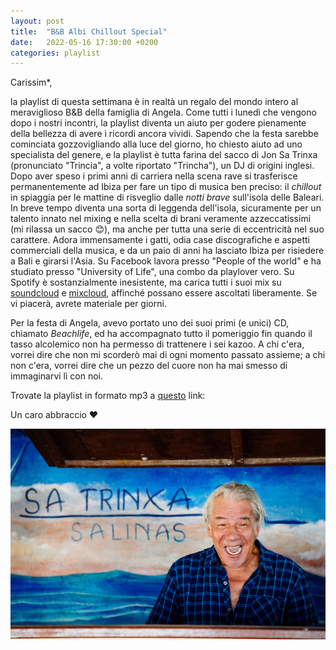 ```yaml
---
layout: post
title:  "B&B Albi Chillout Special"
date:   2022-05-16 17:30:00 +0200
categories: playlist
---
```



Carissim*,

la playlist di questa settimana è in realtà un regalo del mondo intero al meraviglioso B&B della famiglia di Angela. Come tutti i lunedì che vengono dopo i nostri incontri, la playlist diventa un aiuto per godere pienamente della bellezza di avere i ricordi ancora vividi.
Sapendo che la festa sarebbe cominciata gozzovigliando alla luce del giorno, ho chiesto aiuto ad uno specialista del genere, e la playlist è tutta farina del sacco di Jon Sa Trinxa (pronunciato "Trincia", a volte riportato "Trincha"), un DJ di origini inglesi. Dopo aver speso i primi anni di carriera nella scena rave si trasferisce permanentemente ad Ibiza per fare un tipo di musica ben preciso: il _chillout_ in spiaggia per le mattine di risveglio dalle _notti brave_ sull'isola delle Baleari. In breve tempo diventa una sorta di leggenda dell'isola, sicuramente per un talento innato nel mixing e nella scelta di brani veramente azzeccatissimi (mi rilassa un sacco 😊), ma anche per tutta una serie di eccentricità nel suo carattere. Adora immensamente i gatti, odia case discografiche e aspetti commerciali della musica, e da un paio di anni ha lasciato Ibiza per risiedere a Bali e girarsi l'Asia. Su Facebook lavora presso "People of the world" e ha studiato presso "University of Life", una combo da playlover vero. 
Su Spotify è sostanzialmente inesistente, ma carica tutti i suoi mix su [soundcloud](https://soundcloud.com/jon-sa-trinxa) e [mixcloud](https://www.mixcloud.com/JonSaTrinxa/listens/), affinché possano essere ascoltati liberamente. Se vi piacerà, avrete materiale per giorni.

Per la festa di Angela, avevo portato uno dei suoi primi (e unici) CD, chiamato _Beachlife_, ed ha accompagnato tutto il pomeriggio fin quando il tasso alcolemico non ha permesso di trattenere i sei kazoo.
A chi c'era, vorrei dire che non mi scorderò mai di ogni momento passato assieme; a chi non c'era, vorrei dire che un pezzo del cuore non ha mai smesso di immaginarvi lì con noi.

Trovate la playlist in formato mp3 a [questo](https://drive.google.com/drive/folders/1KhXugy8psSuVG4T3LM3Hb6N754GlJt9h?usp=sharing) link:

Un caro abbraccio ❤️

![Image](/files/JonSaTrinxa.jpg)
